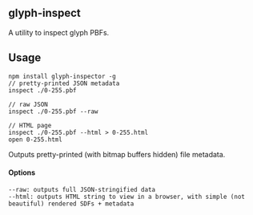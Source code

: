 ## glyph-inspect

A utility to inspect glyph PBFs.

## Usage

```
npm install glyph-inspector -g
// pretty-printed JSON metadata
inspect ./0-255.pbf

// raw JSON
inspect ./0-255.pbf --raw

// HTML page
inspect ./0-255.pbf --html > 0-255.html
open 0-255.html
```

Outputs pretty-printed (with bitmap buffers hidden) file metadata.

#### Options

```
--raw: outputs full JSON-stringified data
--html: outputs HTML string to view in a browser, with simple (not beautiful) rendered SDFs + metadata
```

